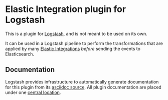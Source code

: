# Elastic Integration plugin for Logstash

This is a plugin for [Logstash](https://github.com/elastic/logstash), and is not meant to be used on its own.

It can be used in a Logstash pipeline to perform the transformations that are applied by many [Elastic Integrations](https://www.elastic.co/integrations/data-integrations) _before_ sending the events to Elasticsearch.

## Documentation

Logstash provides infrastructure to automatically generate documentation for this plugin from its [asciidoc source](docs/index.asciidoc).
All plugin documentation are placed under one [central location](http://www.elastic.co/guide/en/logstash/current/).